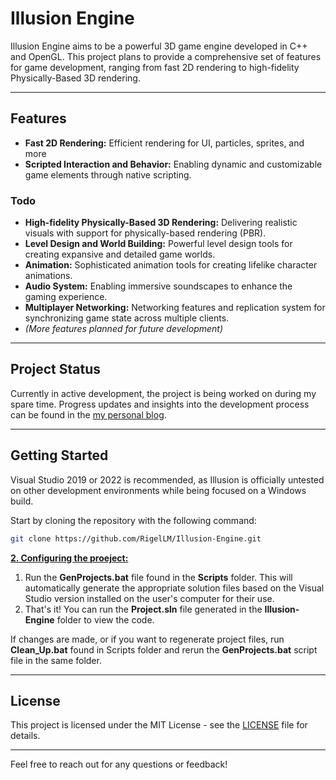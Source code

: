 # Illusion Engine

Illusion Engine aims to be a powerful 3D game engine developed in C++ and OpenGL. This project plans to provide a comprehensive set of features for game development, ranging from fast 2D rendering to high-fidelity Physically-Based 3D rendering.

***

## Features

- **Fast 2D Rendering:** Efficient rendering for UI, particles, sprites, and more
- **Scripted Interaction and Behavior:** Enabling dynamic and customizable game elements through native scripting.

### Todo

- **High-fidelity Physically-Based 3D Rendering:** Delivering realistic visuals with support for physically-based rendering (PBR).
- **Level Design and World Building:** Powerful level design tools for creating expansive and detailed game worlds.
- **Animation:** Sophisticated animation tools for creating lifelike character animations.
- **Audio System:** Enabling immersive soundscapes to enhance the gaming experience.
- **Multiplayer Networking:** Networking features and replication system for synchronizing game state across multiple clients.
- *(More features planned for future development)*

***

## Project Status

Currently in active development, the project is being worked on during my spare time. Progress updates and insights into the development process can be found in the [my personal blog](https://rigellm.github.io).

***

## Getting Started

Visual Studio 2019 or 2022 is recommended, as Illusion is officially untested on other development environments while being focused on a Windows build.

Start by cloning the repository with the following command:

```bash
git clone https://github.com/RigelLM/Illusion-Engine.git
```

<ins>**2. Configuring the proeject:**</ins>

1. Run the **GenProjects.bat** file found in the **Scripts** folder. This will automatically generate the appropriate solution files based on the Visual Studio version installed on the user's computer for their use.
2. That's it! You can run the **Project.sln** file generated in the **Illusion-Engine** folder to view the code.

If changes are made, or if you want to regenerate project files, run **Clean_Up.bat** found in Scripts folder and rerun the **GenProjects.bat** script file in the same folder.

***

## License

This project is licensed under the MIT License - see the [LICENSE](./LICENSE) file for details.

***

Feel free to reach out for any questions or feedback!
